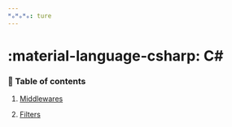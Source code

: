 ```yaml
---
ᴴₒᴴₒᴴₒ: ture
---
```


# **:material-language-csharp: C#**

### **:book: Table of contents**

1. [Middlewares](./middlewares/README.md)

2. [Filters](./filters/README.md)